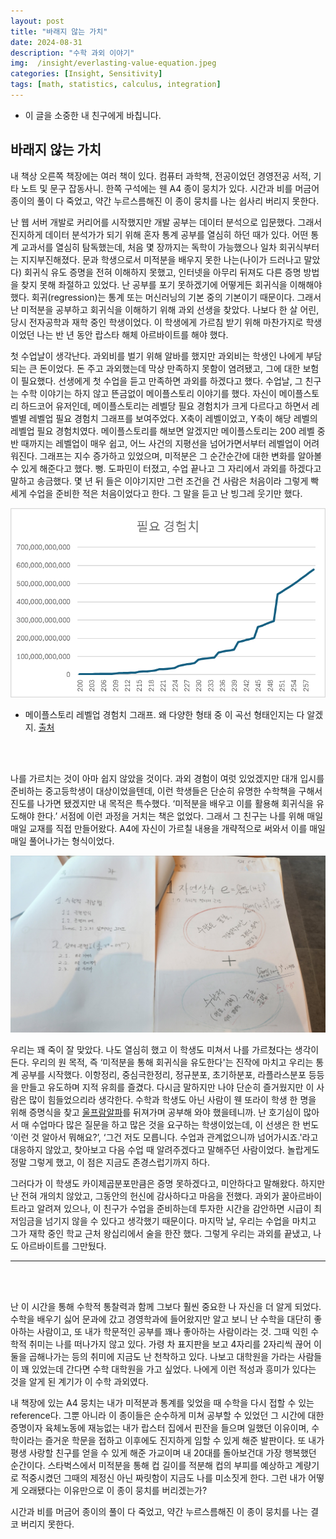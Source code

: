```yaml
---
layout: post
title: "바래지 않는 가치"
date: 2024-08-31
description: "수학 과외 이야기"
img:  /insight/everlasting-value-equation.jpeg
categories: [Insight, Sensitivity]
tags: [math, statistics, calculus, integration]
---
```


* 이 글을 소중한 내 친구에게 바칩니다.

## 바래지 않는 가치

내 책상 오른쪽 책장에는 여러 책이 있다. 컴퓨터 과학책, 전공이었던 경영전공 서적, 기타 노트 및 문구 잡동사니. 한쪽 구석에는 웬 A4 종이 뭉치가 있다. 시간과 비를 머금어 종이의 풀이 다 죽었고, 약간 누르스름해진 이 종이 뭉치를 나는 쉽사리 버리지 못한다.

난 웹 서버 개발로 커리어를 시작했지만 개발 공부는 데이터 분석으로 입문했다. 그래서 진지하게 데이터 분석가가 되기 위해 혼자 통계 공부를 열심히 하던 때가 있다. 어떤 통계 교과서를 열심히 탐독했는데, 처음 몇 장까지는 독학이 가능했으나 일차 회귀식부터는 지지부진해졌다. 문과 학생으로서 미적분을 배우지 못한 나는(나이가 드러나고 말았다) 회귀식 유도 증명을 전혀 이해하지 못했고, 인터넷을 아무리 뒤져도 다른 증명 방법을 찾지 못해 좌절하고 있었다. 난 공부를 포기 못하겠기에 어떻게든 회귀식을 이해해야했다. 회귀(regression)는 통계 또는 머신러닝의 기본 중의 기본이기 때문이다. 그래서 난 미적분을 공부하고 회귀식을 이해하기 위해 과외 선생을 찾았다. 나보다 한 살 어린, 당시 전자공학과 재학 중인 학생이었다. 이 학생에게 가르침 받기 위해 마찬가지로 학생이었던 나는 반 년 동안 랍스타 해체 아르바이트를 해야 했다.

첫 수업날이 생각난다. 과외비를 벌기 위해 알바를 했지만 과외비는 학생인 나에게 부담되는 큰 돈이었다. 돈 주고 과외했는데 막상 만족하지 못함이 염려됐고, 그에 대한 보험이 필요했다. 선생에게 첫 수업을 듣고 만족하면 과외를 하겠다고 했다. 수업날, 그 친구는 수학 이야기는 하지 않고 뜬금없이 메이플스토리 이야기를 했다. 자신이 메이플스토리 하드코어 유저인데, 메이플스토리는 레벨당 필요 경험치가 크게 다르다고 하면서 레벨별 레벨업 필요 경험치 그래프를 보여주었다. X축이 레벨이었고, Y축이 해당 레벨의 레벨업 필요 경험치였다. 메이플스토리를 해보면 알겠지만 메이플스토리는 200 레벨 중반 때까지는 레벨업이 매우 쉽고, 어느 사건의 지평선을 넘어가면서부터 레벨업이 어려워진다. 그래프는 지수 증가하고 있었으며, 미적분은 그 순간순간에 대한 변화를 알아볼 수 있게 해준다고 했다. 뻥. 도파민이 터졌고, 수업 끝나고 그 자리에서 과외를 하겠다고 말하고 송금했다. 몇 년 뒤 들은 이야기지만 그런 조건을 건 사람은 처음이라 그렇게 빡세게 수업을 준비한 적은 처음이었다고 한다. 그 말을 듣고 난 빙그레 웃기만 했다.

![목차](/assets/img/insight/everlasting-value-experience-scores.png)
* 메이플스토리 레벨업 경험치 그래프. 왜 다양한 형태 중 이 곡선 형태인지는 다 알겠지. [출처](https://info-akh.tistory.com/m/252) 

<br>
<br>

나를 가르치는 것이 아마 쉽지 않았을 것이다. 과외 경험이 여럿 있었겠지만 대개 입시를 준비하는 중고등학생이 대상이었을텐데, 이런 학생들은 단순히 유명한 수학책을 구해서 진도를 나가면 됐겠지만 내 목적은 특수했다. ‘미적분을 배우고 이를 활용해 회귀식을 유도해야 한다.’ 서점에 이런 과정을 거치는 책은 없었다. 그래서 그 친구는 나를 위해 매일매일 교재를 직접 만들어왔다. A4에 자신이 가르칠 내용을 개략적으로 써와서 이를 매일매일 풀어나가는 형식이었다.

![목차](/assets/img/insight/everlasting-value-index.jpeg)

우리는 꽤 죽이 잘 맞았다. 나도 열심히 했고 이 학생도 미쳐서 나를 가르쳤다는 생각이 든다. 우리의 원 목적, 즉 ‘미적분을 통해 회귀식을 유도한다'는 진작에 마치고 우리는 통계 공부를 시작했다. 이항정리, 중심극한정리, 정규분포, 초기하분포, 라플라스분포 등등을 만들고 유도하며 지적 유희를 즐겼다. 다시금 말하지만 나야 단순히 즐거웠지만 이 사람은 많이 힘들었으리라 생각한다. 수학과 학생도 아닌 사람이 웬 또라이 학생 한 명을 위해 증명식을 찾고 [울프람알파](https://www.wolframalpha.com/)를 뒤져가며 공부해 와야 했을테니까. 난 호기심이 많아서 매 수업마다 많은 질문을 하고 많은 것을 요구하는 학생이었는데, 이 선생은 한 번도 ‘이런 것 알아서 뭐해요?’, ‘그건 저도 모릅니다. 수업과 관계없으니까 넘어가시죠.'라고 대응하지 않았고, 찾아보고 다음 수업 때 알려주겠다고 말해주던 사람이었다. 놀랍게도 정말 그렇게 했고, 이 점은 지금도 존경스럽기까지 하다.

그러다가 이 학생도 카이제곱분포만큼은 증명 못하겠다고, 미안하다고 말해왔다. 하지만 난 전혀 개의치 않았고, 그동안의 헌신에 감사하다고 마음을 전했다. 과외가 꿀아르바이트라고 알려져 있으나, 이 친구가 수업을 준비하는데 투자한 시간을 감안하면 시급이 최저임금을 넘기지 않을 수 있다고 생각했기 때문이다. 마지막 날, 우리는 수업을 마치고 그가 재학 중인 학교 근처 왕십리에서 술을 한잔 했다. 그렇게 우리는 과외를 끝냈고, 나도 아르바이트를 그만뒀다.

---

<br>
<br>

난 이 시간을 통해 수학적 통찰력과 함께 그보다 훨씬 중요한 나 자신을 더 알게 되었다. 수학을 배우기 싫어 문과에 갔고 경영학과에 들어왔지만 알고 보니 난 수학을 대단히 좋아하는 사람이고, 또 내가 학문적인 공부를 꽤나 좋아하는 사람이라는 것. 그때 익힌 수학적 취미는 나를 떠나가지 않고 있다. 가령 차 표지판을 보고 4자리를 2자리씩 끊어 이 둘을 곱해나가는 등의 취미에 지금도 난 천착하고 있다. 나보고 대학원을 가라는 사람들이 꽤 있었는데 간다면 수학 대학원을 가고 싶었다. 나에게 이런 적성과 흥미가 있다는 것을 알게 된 계기가 이 수학 과외였다.

내 책장에 있는 A4 뭉치는 내가 미적분과 통계를 잊었을 때 수학을 다시 접할 수 있는 reference다. 그뿐 아니라 이 종이들은 순수하게 미쳐 공부할 수 있었던 그 시간에 대한 증명이자 육체노동에 재능없는 내가 랍스터 집에서 핀잔을 들으며 일했던 이유이며, 수학이라는 즐거운 학문을 접하고 이후에도 진지하게 임할 수 있게 해준 발판이다. 또 내가 평생 사랑할 친구를 얻을 수 있게 해준 가교이며 내 20대를 돌아보건대 가장 행복했던 순간이다. 스타벅스에서 미적분을 통해 컵 길이를 적분해 컵의 부피를 예상하고 계량기로 적중시켰던 그때의 제정신 아닌 짜릿함이 지금도 나를 미소짓게 한다. 그런 내가 어떻게 오래됐다는 이유만으로 이 종이 뭉치를 버리겠는가?


시간과 비를 머금어 종이의 풀이 다 죽었고, 약간 누르스름해진 이 종이 뭉치를 나는 결코 버리지 못한다.